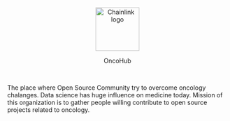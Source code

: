 <br/>
<p align="center">
<a href="https://oncohub.xyz" target="_blank">
<img src="https://user-images.githubusercontent.com/34304253/197536055-f76de58c-31e1-4cbf-a634-5e13b0722613.svg" width="100" alt="Chainlink logo">
</a>
</p>
<p align="center">
OncoHub
</p>
<br/>

The place where Open Source Community try to overcome oncology chalanges. 
Data science has huge influence on medicine today. Mission of this organization is to gather people willing contribute to open source projects related to oncology.
